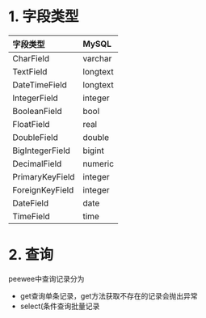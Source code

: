 # 1. 字段类型

| 字段类型        | MySQL    |
| :-------------- | :------- |
| CharField       | varchar  |
| TextField       | longtext |
| DateTimeField   | longtext |
| IntegerField    | integer  |
| BooleanField    | bool     |
| FloatField      | real     |
| DoubleField     | double   |
| BigIntegerField | bigint   |
| DecimalField    | numeric  |
| PrimaryKeyField | integer  |
| ForeignKeyField | integer  |
| DateField       | date     |
| TimeField       | time     |

# 2. 查询

peewee中查询记录分为

- get查询单条记录，get方法获取不存在的记录会抛出异常
- select(条件查询批量记录